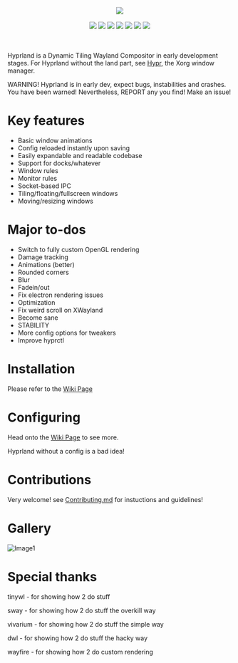 <p align="center">
 <img src="https://raw.githubusercontent.com/vaxerski/Hyprland/main/assets/hyprland.png" />
 <br/><br/>
 <img src="https://github.com/vaxerski/Hyprland/actions/workflows/ci.yaml/badge.svg" />
 <img src="https://img.shields.io/github/issues/vaxerski/Hyprland" />
 <img src="https://img.shields.io/github/issues-pr/vaxerski/Hyprland" />
 <img src="https://img.shields.io/github/languages/top/vaxerski/Hyprland" />
 <img src="https://img.shields.io/github/license/vaxerski/Hyprland" />
 <img src="https://img.shields.io/tokei/lines/github/vaxerski/Hyprland" />
 <img src="https://img.shields.io/badge/Hi-mom!-ff69b4" />
</p>
<br/><br/>
Hyprland is a Dynamic Tiling Wayland Compositor in early development stages.
For Hyprland without the land part, see <a href="https://github.com/vaxerski/Hypr">Hypr</a>, the Xorg window manager.


WARNING! 
Hyprland is in early dev, expect bugs, instabilities and crashes. You have been warned!
Nevertheless, REPORT any you find! Make an issue!

# Key features
 - Basic window animations
 - Config reloaded instantly upon saving
 - Easily expandable and readable codebase
 - Support for docks/whatever
 - Window rules
 - Monitor rules
 - Socket-based IPC
 - Tiling/floating/fullscreen windows
 - Moving/resizing windows

# Major to-dos
 - Switch to fully custom OpenGL rendering
 - Damage tracking
 - Animations (better)
 - Rounded corners
 - Blur
 - Fadein/out
 - Fix electron rendering issues
 - Optimization
 - Fix weird scroll on XWayland
 - Become sane
 - STABILITY
 - More config options for tweakers
 - Improve hyprctl

# Installation
Please refer to the [Wiki Page](https://github.com/vaxerski/Hyprland/wiki/Installation)
<br/>

# Configuring
Head onto the [Wiki Page](https://github.com/vaxerski/Hyprland/wiki/Configuring-Hyprland) to see more.

Hyprland without a config is a bad idea!
<br/>

# Contributions
Very welcome! see [Contributing.md](https://github.com/vaxerski/Hyprland/blob/main/CONTRIBUTING.md) for instuctions and guidelines!
<br/>

# Gallery
![Image1](https://i.imgur.com/SIPepse.png)
<br/>

# Special thanks
tinywl - for showing how 2 do stuff

sway - for showing how 2 do stuff the overkill way

vivarium - for showing how 2 do stuff the simple way

dwl - for showing how 2 do stuff the hacky way

wayfire - for showing how 2 do custom rendering
